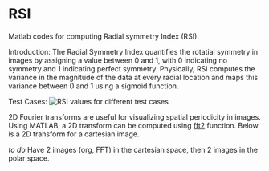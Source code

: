 # RSI
Matlab codes for computing Radial symmetry Index (RSI).

Introduction: 
The Radial Symmetry Index quantifies the rotatial symmetry in images by assigning a value between 0 and 1, with 0 indicating no symmetry and 1 indicating perfect symmetry. Physically, RSI computes the variance in the magnitude of the data at every radial location and maps this variance between 0 and 1 using a sigmoid function. 

Test Cases: 
![RSI values for different test cases](https://github.com/vcsuja/RSI/tree/master/Data/CombinedImage_RSI.png)

2D Fourier transforms are useful for visualizing spatial periodicity in images. Using MATLAB, a 2D transform can be computed using [fft2](https://www.mathworks.com/help/matlab/ref/fft2.html) function.  Below is a 2D transform for a cartesian image. 


*to do* Have 2 images (org, FFT) in the cartesian space, then 2 images in the polar space. 
